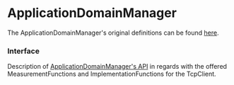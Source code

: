 # ApplicationDomainManager  

The ApplicationDomainManager's original definitions can be found [here](https://github.com/openBackhaul/ApplicationDomainManager).  

### Interface  

Description of [ApplicationDomainManager's API](./adm.yaml) in regards with the offered MeasurementFunctions and ImplementationFunctions for the TcpClient.  
